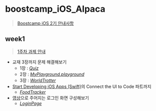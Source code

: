 # boostcamp_iOS_Alpaca
> [Boostcamp iOS 2기 안내사항](https://github.com/connect-boostcamp/iOS_Notice)

## week1
> [1주차 과제 안내](https://github.com/connect-boostcamp/iOS_Notice/blob/master/assignment/week_01.md)
+ 교재 3장까지 문제 해결해보기
   + 1장 : [*Quiz*](https://github.com/wnstkdyu/boostcamp_iOS_Alpaca/tree/master/week1/Quiz)
   + 2장 : [*MyPlayground.playground*](https://github.com/wnstkdyu/boostcamp_iOS_Alpaca/tree/master/week1/MyPlayground.playground)
   + 3장 : [*WorldTrotter*](https://github.com/wnstkdyu/boostcamp_iOS_Alpaca/tree/master/week1/WorldTrotter)
+ [Start Developing iOS Apps (Swift)](https://developer.apple.com/library/content/referencelibrary/GettingStarted/DevelopiOSAppsSwift/index.html)의 Connect the UI to Code 파트까지
   + [*FoodTracker*](https://github.com/wnstkdyu/boostcamp_iOS_Alpaca/tree/master/week1/FoodTracker)
+ [영상](https://github.com/connect-boostcamp/iOS_Notice/blob/master/assignment/video/login_view.mov)으로 주어지는 로그인 화면 구성해보기
   + [*LoginPage*](https://github.com/wnstkdyu/boostcamp_iOS_Alpaca/tree/master/week1/LoginPage)
